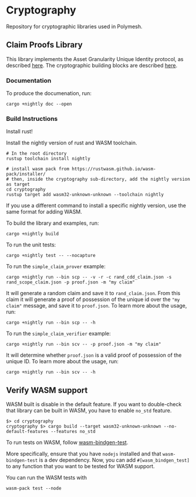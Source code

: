 # Cryptography
Repository for cryptographic libraries used in Polymesh.

## Claim Proofs Library
This library implements the Asset Granularity Unique Identity protocol, as described [here][wiki_main_design]. The  cryptographic building blocks are described [here][wiki_crypto_design].

### Documentation
To produce the documenation, run:
```
cargo +nightly doc --open
```
### Build Instructions

Install rust!

Install the nightly version of rust and WASM toolchain.
```
# In the root directory
rustup toolchain install nightly

# install wasm pack from https://rustwasm.github.io/wasm-pack/installer/
# then, inside the cryptography sub-directory, add the nightly version as target
cd cryptography
rustup target add wasm32-unknown-unknown --toolchain nightly
```

If you use a different command to install a specific nightly version, use the same format for adding WASM.

To build the library and examples, run:
```
cargo +nightly build
```

To run the unit tests:
```
cargo +nightly test -- --nocapture
```

To run the `simple_claim_prover` example:
```
cargo +nightly run --bin scp -- -v -r -c rand_cdd_claim.json -s rand_scope_claim.json -p proof.json -m "my claim"
```

It will generate a random claim and save it to `rand_claim.json`. From this claim it will generate a proof of possession of the unique id over the `"my claim"` message, and save it to `proof.json`.
To learn more about the usage, run:
```
cargo +nightly run --bin scp -- -h
```

To run the `simple_claim_verifier` example:
```
cargo +nightly run --bin scv -- -p proof.json -m "my claim"
```
It will determine whether `proof.json` is a valid proof of possession of the unique ID.
To learn more about the usage, run:
```
cargo +nightly run --bin scv -- -h
```

## Verify WASM support

WASM built is disable in the default feature. If you want to double-check that library can be built
in WASM, you have to enable `no_std` feature.

```
$> cd cryptography
cryptography $> cargo build --target wasm32-unknown-unknown --no-default-features --features no_std
```

To run tests on WASM, follow [wasm-bindgen-test][wasm-bindgen-test].

More specifically, ensure that you have `nodejs` installed and that `wasm-bindgen-test` is a dev dependency.
Now, you can add `#[wasm_bindgen_test]` to any function that you want to be tested for WASM support.

You can run the WASM tests with
```
wasm-pack test --node
```

[wasm-bindgen-test]: https://rustwasm.github.io/docs/wasm-bindgen/wasm-bindgen-test/usage.html
[wiki_main_design]: https://polymath.atlassian.net/wiki/spaces/PC/pages/172523576/Asset+Granularity+Unique+Identity
[wiki_crypto_design]: https://polymath.atlassian.net/wiki/spaces/CE/pages/202571817/Claim+Proof+Prototype
